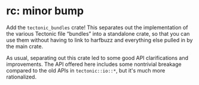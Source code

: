# rc: minor bump

Add the `tectonic_bundles` crate! This separates out the implementation of the
various Tectonic file “bundles” into a standalone crate, so that you can use
them without having to link to harfbuzz and everything else pulled in by the
main crate.

As usual, separating out this crate led to some good API clarifications and
improvements. The API offered here includes some nontrivial breakage compared to
the old APIs in `tectonic::io::*`, but it's much more rationalized.
